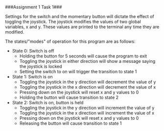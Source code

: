 ###Assignment 1 Task 1###

Settings for the switch and the momentary button will dictate the effect of toggling the joystick. 
The joystick modifies the values of two global variables, x and y. These values are printed to the terminal any time they are modified. 

The states/"modes" of operation for this program are as follows:
* State 0: Switch is off
  * Holding the button for 5 seconds will cause the program to exit
  * Toggling the joystick in either direction will show a message saying the joystick is locked
  * Setting the switch to on will trigger the transition to state 1
* State 1: Switch is on
  * Toggling the joystick in the y direction will decrement the value of y
  * Toggling the joystick in the x direction will decrement the value of x
  * Pressing down on the joystick will reset x and y values to 0
  * Holding the button will cause transition to state 2
* State 2: Switch is on, button is held
  * Toggling the joystick in the y direction will increment the value of y
  * Toggling the joystick in the x direction will increment the value of x
  * Pressing down on the joystick will reset x and y values to 0
  * Releasing the button will cause transition to state 1

 
